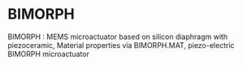 # BIMORPH
BIMORPH : MEMS microactuator based on silicon diaphragm with piezoceramic, Material properties via BIMORPH.MAT, piezo-electric BIMORPH microactuator
